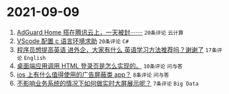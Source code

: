 # 2021-09-09

1. [AdGuard Home 搭在腾讯云上，一天被封·······](https://www.v2ex.com/t/800740) `20条评论` `云计算`
1. [VScode 配置 c 语言环境求助](https://www.v2ex.com/t/800734) `20条评论` `C#`
1. [程序员想提高英语 进外企，大家有什么 英语学习方法推荐吗？谢谢了](https://www.v2ex.com/t/800746) `17条评论` `English`
1. [桌面端应用调用 HTML 登录页是怎么实现的。](https://www.v2ex.com/t/800756) `10条评论` `问与答`
1. [ios 上有什么值得使用的广告屏蔽类 app？](https://www.v2ex.com/t/800735) `8条评论` `问与答`
1. [不影响业务系统的情况下如何做实时大屏展示呢？](https://www.v2ex.com/t/800736) `7条评论` `Big Data`
